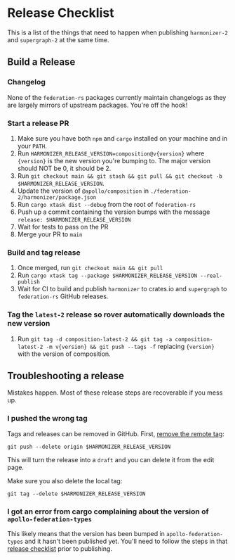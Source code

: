 # Release Checklist

This is a list of the things that need to happen when publishing `harmonizer-2` and `supergraph-2` at the same time.

## Build a Release

### Changelog

None of the `federation-rs` packages currently maintain changelogs as they are largely mirrors of upstream packages. You're off the hook!

### Start a release PR

1. Make sure you have both `npm` and `cargo` installed on your machine and in your `PATH`.
1. Run `HARMONIZER_RELEASE_VERSION=composition@v{version}` where `{version}` is the new version you're bumping to. The major version should NOT be 0, it should be 2.
1. Run `git checkout main && git stash && git pull && git checkout -b $HARMONIZER_RELEASE_VERSION`.
1. Update the version of `@apollo/composition` in `./federation-2/harmonizer/package.json`
1. Run `cargo xtask dist --debug` from the root of `federation-rs`
1. Push up a commit containing the version bumps with the message `release: $HARMONIZER_RELEASE_VERSION`
1. Wait for tests to pass on the PR
1. Merge your PR to `main`

### Build and tag release

1. Once merged, run `git checkout main && git pull`
1. Run `cargo xtask tag --package $HARMONIZER_RELEASE_VERSION --real-publish`
1. Wait for CI to build and publish `harmonizer` to crates.io and `supergraph` to `federation-rs` GitHub releases.

### Tag the `latest-2` release so rover automatically downloads the new version

1. Run `git tag -d composition-latest-2 && git tag -a composition-latest-2 -m v{version} && git push --tags -f` replacing `{version}` with the version of composition.

## Troubleshooting a release

Mistakes happen. Most of these release steps are recoverable if you mess up.

### I pushed the wrong tag

Tags and releases can be removed in GitHub. First, [remove the remote tag](https://stackoverflow.com/questions/5480258/how-to-delete-a-remote-tag):

```console
git push --delete origin $HARMONIZER_RELEASE_VERSION
```

This will turn the release into a `draft` and you can delete it from the edit page.

Make sure you also delete the local tag:

```console
git tag --delete $HARMONIZER_RELEASE_VERSION
```

### I got an error from cargo complaining about the version of `apollo-federation-types`

This likely means that the version has been bumped in `apollo-federation-types` and it hasn't been published yet. You'll need to follow the steps in that [release checklist](../apollo-federation-types/RELEASE_CHECKLIST.md) prior to publishing.
